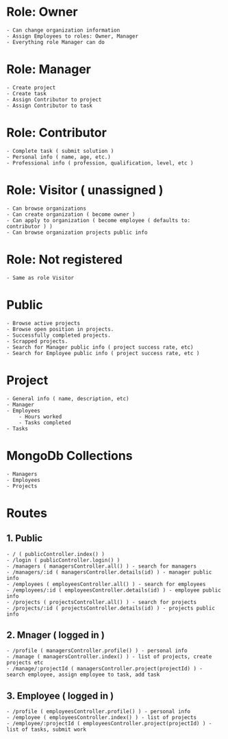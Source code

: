 # Role: Owner
    - Can change organization information
    - Assign Employees to roles: Owner, Manager
    - Everything role Manager can do

# Role: Manager
    - Create project
    - Create task
    - Assign Contributor to project
    - Assign Contributor to task

# Role: Contributor
    - Complete task ( submit solution )
    - Personal info ( name, age, etc.)
    - Professional info ( profession, qualification, level, etc )

# Role: Visitor ( unassigned )
    - Can browse organizations
    - Can create organization ( become owner )
    - Can apply to organization ( become employee ( defaults to: contributor ) )
    - Can browse organization projects public info

# Role: Not registered
    - Same as role Visitor

# Public 
    - Browse active projects
    - Browse open position in projects.
    - Successfully completed projects.
    - Scrapped projects.
    - Search for Manager public info ( project success rate, etc)
    - Search for Employee public info ( project success rate, etc )

# Project
    - General info ( name, description, etc)
    - Manager
    - Employees 
        - Hours worked
        - Tasks completed
    - Tasks

# MongoDb Collections
    - Managers
    - Employees
    - Projects
    
# Routes
## 1. Public
    - / ( publicController.index() )
    - /login ( publicController.login() )
    - /managers ( managersController.all() ) - search for managers
    - /managers/:id ( managersController.details(id) ) - manager public info  
    - /employees ( employeesController.all() ) - search for employees
    - /employees/:id ( employeesController.details(id) ) - employee public info    
    - /projects ( projectsController.all() ) - search for projects
    - /projects/:id ( projectsController.details(id) ) - projects public info    

## 2. Mnager ( logged in )
    - /profile ( managersController.profile() ) - personal info
    - /manage ( managersController.index() ) - list of projects, create projects etc
    - /manage/:projectId ( managersController.project(projectId) ) - search employee, assign employee to task, add task

## 3. Employee ( logged in )
    - /profile ( employeesController.profile() ) - personal info
    - /employee ( employeesController.index() ) - list of projects
    - /employee/:projectId ( employeesController.project(projectId) ) - list of tasks, submit work